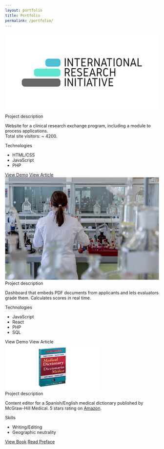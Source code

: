 ```yaml
---
layout: portfolio
title: Portfolio
permalink: /portfolio/
---
```


<!-- Software projects:
-------- -->


<!-- ### Sofware development projects: -->


<div class="project-container noselect first-in-row" id="iri-website">
    <div class="project-image">
        <img src="/assets/og_logo.png" alt="Project_image" style="width:250px, height:auto"/>
    </div>
    <div class="project-description">
        <div class="section-label">
            <span>Project description</span>
        </div>
        <p>Website for a clinical research exchange program, including a module to process applications.<br>Total site visitors: ~ 4200.</p>
        <div class="section-label">
            <span>Technologies</span>
        </div>
        <ul class="techs">
            <li><a>HTML/CSS</a></li>
            <li><a>JavaScript</a></li>
            <li><a>PHP</a></li>
        </ul>
        <div class="project-actions">
            <a class="btn noselect" href="http://www.irinitiative.com">View Demo</a>
            <a class="btn noselect" href="http://www.irinitiative.com">View Article</a>
        </div>
    </div>
</div>
<div class="project-container noselect" id="iri-dashboard">
    <div class="project-image">
        <img src="/assets/laboratory.jpg" alt="Project_image" style="width:250px, height:auto"/>
    </div>
    <div class="project-description">
        <div class="section-label">
            <span>Project description</span>
        </div>
        <p>Dashboard that embeds PDF documents from applicants and lets evaluators grade them. Calculates scores in real time.</p>
        <div class="section-label">
            <span>Technologies</span>
        </div>
        <ul class="techs">
            <li><a>JavaScript</a></li>
            <li><a>React</a></li>
            <li><a>PHP</a></li>
            <li><a>SQL</a></li>
        </ul>
        <div class="project-actions">
            <a class="btn noselect">View Demo</a>
            <a class="btn noselect">View Article</a>
        </div>
    </div>
</div>

<!-- ### Chores schedule generator


Technologies: ReactJS, JavaScript.

<a class="btn noselect">View Demo</a>

### World Cup 2018 in adult entertainment:


Technologies: R, d3.js, JavaScript, MongoDB.

<a class="btn noselect">View Demo</a> -->


<!-- ### Other projects: -->

<div class="project-container noselect first-in-row" id="rogers-dictionary">
    <div class="project-image">
        <img src="/assets/rogers_dictionary.png" alt="Project_image" style="width:250px, height:auto"/>
    </div>
    <div class="project-description">
        <div class="section-label">
            <span>Project description</span>
        </div>
        <p>Content editor for a Spanish/English medical dictionary published by McGraw-Hill Medical. 5 stars rating on <a href="https://www.amazon.com/English-Spanish-Spanish-English-Medical-Dictionary-Fourth/dp/0071829113/">Amazon</a>.</p>
        <div class="section-label">
            <span>Skills</span>
        </div>
        <ul class="techs">
            <li><a>Writing/Editing</a></li>
            <li><a>Geographic neutrality</a></li>
        </ul>
        <div class="project-actions">
            <a class="btn noselect" href="https://www.amazon.com/English-Spanish-Spanish-English-Medical-Dictionary-Fourth/dp/0071829113/">View Book</a>
            <a class="btn noselect" href="https://accessmedicine.mhmedical.com/content.aspx?bookid=2248&sectionid=174576320">Read Preface</a>
        </div>
    </div>
</div>
